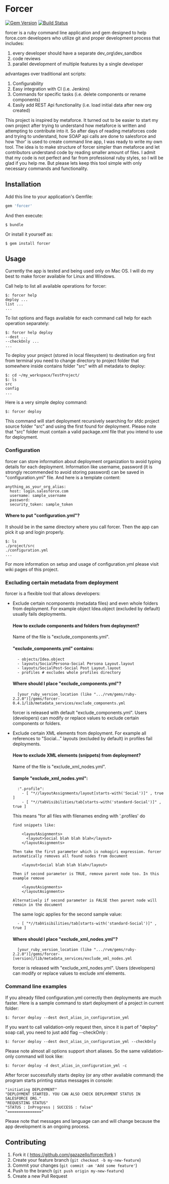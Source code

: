 # Forcer
[![Gem Version](https://badge.fury.io/rb/forcer.svg)](http://badge.fury.io/rb/forcer)
[![Build Status](https://travis-ci.org/gazazello/forcer.svg?branch=master)](https://travis-ci.org/gazazello/forcer)

forcer is a ruby command line application and gem designed to help force.com developers who utilize git and proper development process that includes:

1. every developer should have a separate dev_org\dev_sandbox
2. code reviews
3. parallel development of multiple features by a single developer

advantages over traditional ant scripts:

1. Configurability
2. Easy integration with CI (i.e. Jenkins) 
3. Commands for specific tasks (i.e. delete components or rename components)
4. Easily add REST Api functionality (i.e. load initial data after new org created)


This project is inspired by metaforce. It turned out to be easier to start my own project after trying to understand how metaforce
is written and attempting to contribute into it. So after days of reading metaforces code and trying to understand, how
SOAP api calls are done to salesforce and how 'thor' is used to create command line app, I was ready to write my own tool.
The idea is to make structure of forcer simpler than metaforce and let contributors understand code by reading smaller amount
of files. I admit that my code is not perfect and far from professional ruby styles, so I will be glad if you help me.
But please lets keep this tool simple with only necessary commands and functionality.


## Installation

Add this line to your application's Gemfile:

```ruby
gem 'forcer'
```

And then execute:

    $ bundle

Or install it yourself as:

    $ gem install forcer

## Usage
Currently the app is tested and being used only on Mac OS. I will do my best to make forcer available for Linux and Windows.

Call help to list all available operations for forcer:

    $: forcer help
    deploy ...
    list ...
    ...

To list options and flags available for each command call help for each operation separately:

    $: forcer help deploy
    --dest ...
    --checkOnly ...
    ...

To deploy your project (stored in local filesystem) to destination org first from terminal you need to change directory
to project folder that somewhere inside contains folder "src" with all metadata to deploy:

    $: cd ~/my_workspace/TestProject/
    $: ls
    src
    config
    ...
    
Here is a very simple deploy command:

    $: forcer deploy
    
This command will start deployment recursively searching for sfdc project source folder "src" and using the first found for deployment.
Please note that "src" folder must contain a valid package.xml file that you intend to use for deployment.


### Configuration
forcer can store information about deployment organization to avoid typing details for each deployment. Information like username, 
password (it is strongly recommended to avoid storing password) can be saved in "configuration.yml" file. And here is a template content:

    anything_as_your_org_alias:
      host: login.salesforce.com
      username: sample_username
      password:
      security_token: sample_token
      
#### Where to put "configuration.yml"?
It should be in the same directory where you call forcer. Then the app can pick it up and login properly.

    $: ls
    ./project/src
    ./configuration.yml
    ...
    
For more information on setup and usage of configuration.yml please visit wiki pages of this project. 

### Excluding certain metadata from deployment
forcer is a flexible tool that allows developers:
    
- Exclude certain ncomponents (metadata files) and even whole folders from deployment. For example object Idea.object (excluded by default) usually fails deployments.

    #### How to exclude components and folders from deployment?
    Name of the file is "exclude_components.yml".
    
    #### "exclude_components.yml" contains:
    
        - objects/Idea.object
        - layouts/SocialPersona-Social Persona Layout.layout
        - layouts/SocialPost-Social Post Layout.layout
        - profiles # excludes whole profiles directory
      
    #### Where should I place "exclude_components.yml"?
    
        [your_ruby_version_location (like ".../rvm/gems/ruby-2.2.0")]/gems/forcer-0.4.1/lib/metadata_services/exclude_components.yml
    forcer is released with default "exclude_components.yml". Users (developers) can modify or replace values to exclude
    certain components or folders.
    

- Exclude certain XML elements from deployment. For example all references to "Social..." layouts (excluded by default) in profiles fail deployments.

    #### How to exclude XML elements (snippets) from deployment?
    Name of the file is "exclude_xml_nodes.yml".
    
    #### Sample "exclude_xml_nodes.yml":
    
        :".profile":
          - [ "*//layoutAssignments/layout[starts-with('Social')]" , true ]
          - [ "*//tabVisibilities/tab[starts-with('standard-Social')]" , true ]
          
    This means "for all files with filenames ending with '.profiles' do 
       
      find snippets like:
      
          <layoutAsignments>
            <layout>Social blah blah blah</layout>
          </layoutAsignments>
      
      Then take the first parameter which is nokogiri expression. forcer automatically removes all found nodes from document
      
          <layout>Social blah blah blah</layout>
          
      Then if second parameter is TRUE, remove parent node too. In this example remove
            
          <layoutAsignments>
          </layoutAsignments>
          
      Alternatively if second parameter is FALSE then parent node will remain in the document
          
    The same logic applies for the second sample value:
    
        - [ "*//tabVisibilities/tab[starts-with('standard-Social')]" , true ]
      
    #### Where should I place "exclude_xml_nodes.yml"?
    
        [your_ruby_version_location (like ".../rvm/gems/ruby-2.2.0")]/gems/forcer-[version]/lib/metadata_services/exclude_xml_nodes.yml
    forcer is released with "exclude_xml_nodes.yml". Users (developers) can modify or replace values to exclude xml elements.


### Command line examples
If you already filled configuration.yml correctly then deployments are much faster. Here is a sample command to start deployment of a project in current folder:

    $: forcer deploy --dest dest_alias_in_configuration_yml

If you want to call validation-only request then, since it is part of "deploy" soap call, you need to just add flag --checkOnly :

    $: forcer deploy --dest dest_alias_in_configuration_yml --checkOnly


Please note almost all options support short aliases. So the same validation-only command will look like:

    $: forcer deploy -d dest_alias_in_configuration_yml -c


After forcer successfully starts deploy (or any other available command) the program starts printing status messages in console:

    "initiating DEPLOYMENT"
    "DEPLOYMENT STARTED. YOU CAN ALSO CHECK DEPLOYMENT STATUS IN SALESFORCE ORG."
    "REQUESTING STATUS"
    "STATUS : InProgress | SUCCESS : false"
    "==============="

Please note that messages and language can and will change because the app development is an ongoing process.


## Contributing

1. Fork it ( https://github.com/gazazello/forcer/fork )
2. Create your feature branch (`git checkout -b my-new-feature`)
3. Commit your changes (`git commit -am 'Add some feature'`)
4. Push to the branch (`git push origin my-new-feature`)
5. Create a new Pull Request
